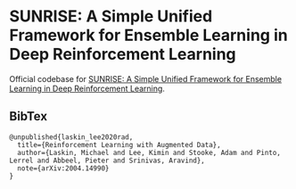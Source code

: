 # SUNRISE: A Simple Unified Framework for Ensemble Learning in Deep Reinforcement Learning

Official codebase for [SUNRISE: A Simple Unified Framework for Ensemble Learning in Deep Reinforcement Learning](https://mishalaskin.github.io/rad). 

## BibTex

```
@unpublished{laskin_lee2020rad,
  title={Reinforcement Learning with Augmented Data},
  author={Laskin, Michael and Lee, Kimin and Stooke, Adam and Pinto, Lerrel and Abbeel, Pieter and Srinivas, Aravind},
  note={arXiv:2004.14990}
}
```
